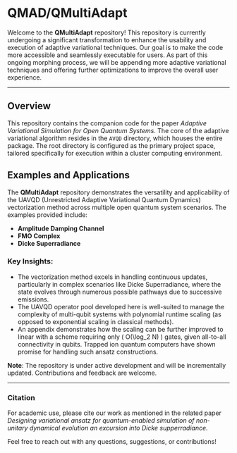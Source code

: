 # QMAD/QMultiAdapt

Welcome to the **QMultiAdapt** repository! This repository is currently undergoing a significant transformation to enhance the usability and execution of adaptive variational techniques. Our goal is to make the code more accessible and seamlessly executable for users. As part of this ongoing morphing process, we will be appending more adaptive variational techniques and offering further optimizations to improve the overall user experience.

---

## Overview

This repository contains the companion code for the paper *Adaptive Variational Simulation for Open Quantum Systems*. The core of the adaptive variational algorithm resides in the `AVQD` directory, which houses the entire package. The root directory is configured as the primary project space, tailored specifically for execution within a cluster computing environment.

## Examples and Applications

The **QMultiAdapt** repository demonstrates the versatility and applicability of the UAVQD (Unrestricted Adaptive Variational Quantum Dynamics) vectorization method across multiple open quantum system scenarios. The examples provided include:

- **Amplitude Damping Channel**
- **FMO Complex**
- **Dicke Superradiance**

### Key Insights:
- The vectorization method excels in handling continuous updates, particularly in complex scenarios like Dicke Superradiance, where the state evolves through numerous possible pathways due to successive emissions.
- The UAVQD operator pool developed here is well-suited to manage the complexity of multi-qubit systems with polynomial runtime scaling (as opposed to exponential scaling in classical methods).
- An appendix demonstrates how the scaling can be further improved to linear with a scheme requiring only \( O(\log_2 N) \) gates, given all-to-all connectivity in qubits. Trapped ion quantum computers have shown promise for handling such ansatz constructions.

**Note**: The repository is under active development and will be incrementally updated. Contributions and feedback are welcome.

---

### Citation
For academic use, please cite our work as mentioned in the related paper *Designing variational ansatz for quantum-enabled simulation of non-unitary dynamical evolution an excursion into Dicke supperradiance.*


Feel free to reach out with any questions, suggestions, or contributions!
